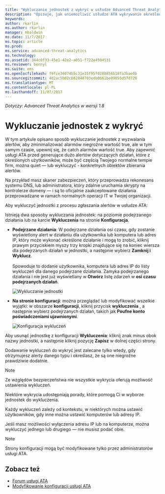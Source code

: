 ```yaml
---
title: "Wykluczanie jednostek z wykryć w usłudze Advanced Threat Analytics | Microsoft Docs"
description: "Opisuje, jak uniemożliwić usłudze ATA wykrywanie określonych działań jednostek jako podejrzanych"
keywords: 
author: rkarlin
ms.author: rkarlin
manager: mbaldwin
ms.date: 11/7/2017
ms.topic: article
ms.prod: 
ms.service: advanced-threat-analytics
ms.technology: 
ms.assetid: 344c0f33-45e1-42e2-a051-f722a4504531
ms.reviewer: bennyl
ms.suite: ems
ms.openlocfilehash: f9fce36074b5c31e35f95f028b856b18fa3bae0b
ms.sourcegitcommit: 4d2ac5b02c682840703edb0661be09055d57d728
ms.translationtype: MT
ms.contentlocale: pl-PL
ms.lasthandoff: 11/07/2017
---
```

*Dotyczy: Advanced Threat Analytics w wersji 1.8*



# <a name="excluding-entities-from-detections"></a>Wykluczanie jednostek z wykryć
W tym artykule opisano sposób wykluczanie jednostek z wyzwalania alertów, aby zminimalizować alarmów niegroźne wartość true, ale w tym samym czasie, upewnij się, że catch alarmów wartość true. Aby zapewnić usługi ATA przed generujące dużo alertów dotyczących działań, które z określonych użytkowników, może być częścią Twojego normalne tempie firm, można quiet — lub wykluczyć - konkretnych obiektów zbierania alertów.

Na przykład masz skaner zabezpieczeń, który przeprowadza rekonesans systemu DNS, lub administratora, który zdalnie uruchamia skrypty na kontrolerze domeny — i są to oficjalnie zaakceptowane działania przeprowadzane w ramach normalnych operacji IT w Twojej organizacji.

Aby wykluczyć jednostki z procesu zgłaszania alertów w usłudze ATA:

Istnieją dwa sposoby wykluczania jednostek: na poziomie podejrzanego działania lub na karcie **Wykluczenia** na stronie **Konfiguracja**.

- **Podejrzane działania**: W podejrzane działania osi czasu, gdy zostanie wyświetlony alert w działaniu dla użytkownika lub komputera lub adres IP, który może wykonać określone działanie i mogą to zrobić, kliknij prawym przyciskiem myszy trzy kropki znajdujące się na koniec wiersza dla podejrzanych działań w jednostki, a następnie wybierz **Zamknij i Wyklucz**. <br></br>Spowoduje to dodanie użytkownika, komputera lub adres IP do listy wykluczeń dla danego podejrzane działania. Zamyka podejrzanego działania i nie jest już wyświetlany w **Otwórz** listę zdarzeń w **osi czasu podejrzanych działań**.

    ![Wykluczanie jednostki](./media/exclude-in-sa.png)

- **Na stronie konfiguracji**: można przeglądać lub modyfikować wszelkie wyjątki: w obszarze **konfiguracji**, kliknij przycisk **wykluczenia** , a następnie wybierz podejrzanych działań, takich jak  **Poufne konto poświadczeniami ujawnionymi**.

    ![Konfiguracja wykluczeń](./media/exclusions-config-page.png)

Aby usunąć jednostkę z konfiguracji **Wykluczenia**: kliknij znak minus obok nazwy jednostki, a następnie kliknij pozycję **Zapisz** w dolnej części strony.

Dodawanie wykluczeń do wykryć jest zalecane tylko wtedy, gdy otrzymujesz alerty danego typu i określasz, że są one niegroźne prawdziwie dodatnie. 

> [!NOTE]
> Ze względów bezpieczeństwa nie wszystkie wykrycia oferują możliwość ustawienia wykluczeń. 

Niektóre wykrycia udostępniają porady, które pomogą Ci w wyborze jednostek do wykluczenia. 

Każdy wykluczeń zależy od kontekstu, w niektórych można ustawić użytkowników, gdy inne można ustawić komputerów lub adresy IP. 

Jeśli masz możliwości wyłączenia adresu IP lub na komputerze, można wykluczyć jednego lub drugiego — nie musisz podać obie.

> [!NOTE]
> Strony konfiguracji mogą być modyfikowane tylko przez administratorów usługi ATA.


## <a name="see-also"></a>Zobacz też
- [Forum usługi ATA](https://social.technet.microsoft.com/Forums/security/home?forum=mata)
- [Modyfikowanie konfiguracji usługi ATA](modifying-ata-center-configuration.md)

